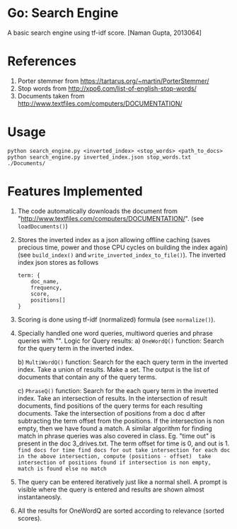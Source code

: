 # Go: Search Engine
A basic search engine using tf-idf score. [Naman Gupta, 2013064]

# References

1. Porter stemmer from https://tartarus.org/~martin/PorterStemmer/
2. Stop words from http://xpo6.com/list-of-english-stop-words/
3. Documents taken from http://www.textfiles.com/computers/DOCUMENTATION/

# Usage

`python search_engine.py <inverted_index> <stop_words> <path_to_docs>`
`python search_engine.py inverted_index.json stop_words.txt ./Documents/` 

# Features Implemented

1. The code automatically downloads the document from "http://www.textfiles.com/computers/DOCUMENTATION/". (see `loadDocuments()`)

2. Stores the inverted index as a json allowing offline caching (saves precious time, power and those CPU cycles on building the index again) (see `build_index()` and `write_inverted_index_to_file()`). 
	The inverted index json stores as follows 
	```
	term: {
		doc_name,
		frequency,
		score,
		positions[]
	}
	```

3. Scoring is done using tf-idf (normalized) formula (see `normalize()`). 

4. Specially handled one word queries, multiword queries and phrase queries with "<query>". Logic for Query results:
	a) `OneWordQ()` function: Search for the query term in the inverted index.  
	
	b) `MultiWordQ()` function: Search for the each query term in the inverted index. Take a union of results. Make a set. The output is the list of documents that contain any of the query terms.
	
	c) `PhraseQ()` function: Search for the each query term in the inverted index. Take an intersection of results. In the intersection of result documents, find positions of the query terms for each resulting documents. Take the intersection of positions from a doc d after subtracting the term offset  from the positions. If the intersection is non empty, then we have found a match. A similar algorithm for finding match in phrase queries was also covered in class.
		Eg. "time out" is present in the doc 3_drives.txt. The term offset for time is 0, and out is 1.
			```
			find docs for time
			find docs for out
			take intersection
			for each doc in the above intersection,
				compute (positions - offset) 
			take intersection of positions found
			if intersection is non empty, 
				match is found
			else
				no match
			```

5. The query can be entered iteratively just like a normal shell. A prompt is visible where the query is entered and results are shown almost instantaneosly.

6. All the results for OneWordQ are sorted according to relevance (sorted scores).
